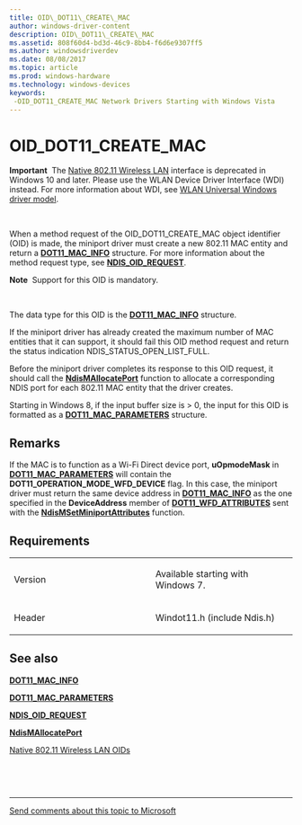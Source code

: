 ```yaml
---
title: OID\_DOT11\_CREATE\_MAC
author: windows-driver-content
description: OID\_DOT11\_CREATE\_MAC
ms.assetid: 808f60d4-bd3d-46c9-8bb4-f6d6e9307ff5
ms.author: windowsdriverdev
ms.date: 08/08/2017
ms.topic: article
ms.prod: windows-hardware
ms.technology: windows-devices
keywords: 
 -OID_DOT11_CREATE_MAC Network Drivers Starting with Windows Vista
---
```


# OID\_DOT11\_CREATE\_MAC


**Important**  The [Native 802.11 Wireless LAN](https://msdn.microsoft.com/library/windows/hardware/ff560690) interface is deprecated in Windows 10 and later. Please use the WLAN Device Driver Interface (WDI) instead. For more information about WDI, see [WLAN Universal Windows driver model](https://msdn.microsoft.com/library/windows/hardware/dn897672).

 

When a method request of the OID\_DOT11\_CREATE\_MAC object identifier (OID) is made, the miniport driver must create a new 802.11 MAC entity and return a [**DOT11\_MAC\_INFO**](https://msdn.microsoft.com/library/windows/hardware/ff548689) structure. For more information about the method request type, see [**NDIS\_OID\_REQUEST**](https://msdn.microsoft.com/library/windows/hardware/ff566710).

**Note**  Support for this OID is mandatory.

 

The data type for this OID is the [**DOT11\_MAC\_INFO**](https://msdn.microsoft.com/library/windows/hardware/ff548689) structure.

If the miniport driver has already created the maximum number of MAC entities that it can support, it should fail this OID method request and return the status indication NDIS\_STATUS\_OPEN\_LIST\_FULL.

Before the miniport driver completes its response to this OID request, it should call the [**NdisMAllocatePort**](https://msdn.microsoft.com/library/windows/hardware/ff562779) function to allocate a corresponding NDIS port for each 802.11 MAC entity that the driver creates.

Starting in Windows 8, if the input buffer size is &gt; 0, the input for this OID is formatted as a [**DOT11\_MAC\_PARAMETERS**](https://msdn.microsoft.com/library/windows/hardware/hh406491) structure.

Remarks
-------

If the MAC is to function as a Wi-Fi Direct device port, **uOpmodeMask** in [**DOT11\_MAC\_PARAMETERS**](https://msdn.microsoft.com/library/windows/hardware/hh406491) will contain the **DOT11\_OPERATION\_MODE\_WFD\_DEVICE** flag. In this case, the miniport driver must return the same device address in [**DOT11\_MAC\_INFO**](https://msdn.microsoft.com/library/windows/hardware/ff548689) as the one specified in the **DeviceAddress** member of [**DOT11\_WFD\_ATTRIBUTES**](https://msdn.microsoft.com/library/windows/hardware/hh406574) sent with the [**NdisMSetMiniportAttributes**](https://msdn.microsoft.com/library/windows/hardware/ff563672) function.

Requirements
------------

<table>
<colgroup>
<col width="50%" />
<col width="50%" />
</colgroup>
<tbody>
<tr class="odd">
<td><p>Version</p></td>
<td><p>Available starting with Windows 7.</p></td>
</tr>
<tr class="even">
<td><p>Header</p></td>
<td>Windot11.h (include Ndis.h)</td>
</tr>
</tbody>
</table>

## See also


[**DOT11\_MAC\_INFO**](https://msdn.microsoft.com/library/windows/hardware/ff548689)

[**DOT11\_MAC\_PARAMETERS**](https://msdn.microsoft.com/library/windows/hardware/hh406491)

[**NDIS\_OID\_REQUEST**](https://msdn.microsoft.com/library/windows/hardware/ff566710)

[**NdisMAllocatePort**](https://msdn.microsoft.com/library/windows/hardware/ff562779)

[Native 802.11 Wireless LAN OIDs](https://msdn.microsoft.com/library/windows/hardware/ff560691)

 

 


--------------------
[Send comments about this topic to Microsoft](mailto:wsddocfb@microsoft.com?subject=Documentation%20feedback%20%5Bnetvista\netvista%5D:%20OID_DOT11_CREATE_MAC%20%20RELEASE:%20%288/8/2017%29&body=%0A%0APRIVACY%20STATEMENT%0A%0AWe%20use%20your%20feedback%20to%20improve%20the%20documentation.%20We%20don't%20use%20your%20email%20address%20for%20any%20other%20purpose,%20and%20we'll%20remove%20your%20email%20address%20from%20our%20system%20after%20the%20issue%20that%20you're%20reporting%20is%20fixed.%20While%20we're%20working%20to%20fix%20this%20issue,%20we%20might%20send%20you%20an%20email%20message%20to%20ask%20for%20more%20info.%20Later,%20we%20might%20also%20send%20you%20an%20email%20message%20to%20let%20you%20know%20that%20we've%20addressed%20your%20feedback.%0A%0AFor%20more%20info%20about%20Microsoft's%20privacy%20policy,%20see%20http://privacy.microsoft.com/default.aspx. "Send comments about this topic to Microsoft")



